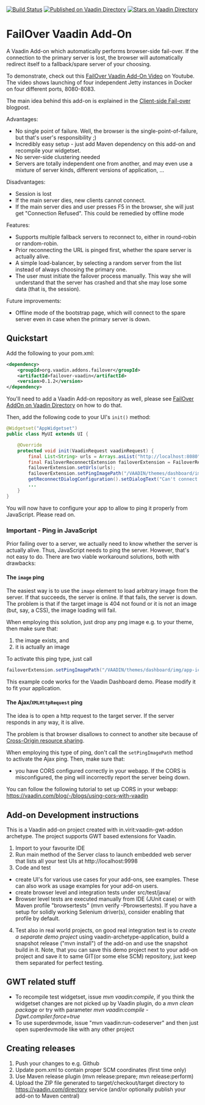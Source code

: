 [![Build Status](https://travis-ci.org/mvysny/failover-vaadin.svg?branch=master)](https://travis-ci.org/mvysny/failover-vaadin)
[![Published on Vaadin  Directory](https://img.shields.io/badge/Vaadin%20Directory-published-00b4f0.svg)](https://vaadin.com/directory/component/failover-vaadin)
[![Stars on Vaadin Directory](https://img.shields.io/vaadin-directory/star/failover-vaadin.svg)](https://vaadin.com/directory/component/failover-vaadin)

# FailOver Vaadin Add-On

A Vaadin Add-on which automatically performs browser-side fail-over. If the connection to the primary server is lost,
the browser will automatically redirect itself to a fallback/spare server of your choosing.

To demonstrate, check out this [FailOver Vaadin Add-On Video](https://www.youtube.com/watch?v=hWkMIDWM-E8) on Youtube.
The video shows launching of four independent Jetty instances in Docker on four different ports, 8080-8083.

The main idea behind this add-on is explained in the [Client-side Fail-over](https://vaadin.com/blog/-/blogs/client-side-fail-over) blogpost.

Advantages:

* No single point of failure. Well, the browser is the single-point-of-failure, but that's user's responsibility ;)
* Incredibly easy setup - just add Maven dependency on this add-on and recompile your widgetset.
* No server-side clustering needed
* Servers are totally independent one from another, and may even use a mixture of server kinds,
  different versions of application, ...

Disadvantages:

* Session is lost
* If the main server dies, new clients cannot connect.
* If the main server dies and user presses F5 in the browser, she will just get "Connection Refused".
  This could be remedied by offline mode

Features:

* Supports multiple fallback servers to reconnect to, either in round-robin or random-robin.
* Prior reconnecting the URL is pinged first, whether the spare server is actually alive.
* A simple load-balancer, by selecting a random server from the list instead of always choosing the primary one.
* The user must initiate the failover process manually. This way she will understand that the server has crashed and that she may lose some data (that is, the session).

Future improvements:

* Offline mode of the bootstrap page, which will connect to the spare server even 
  in case when the primary server is down.

## Quickstart

Add the following to your pom.xml:
```xml
<dependency>
    <groupId>org.vaadin.addons.failover</groupId>
    <artifactId>failover-vaadin</artifactId>
    <version>0.1.2</version>
</dependency>
```
You'll need to add a Vaadin Add-on repository as well, please see [FailOver AddOn on Vaadin Directory](https://vaadin.com/directory#!addon/failover-vaadin) on how to do that.

Then, add the following code to your UI's `init()` method:

```java
@Widgetset("AppWidgetset")
public class MyUI extends UI {

    @Override
    protected void init(VaadinRequest vaadinRequest) {
        final List<String> urls = Arrays.asList("http://localhost:8080", "http://localhost:8081", "http://localhost:8082", "http://localhost:8083");
        final FailoverReconnectExtension failoverExtension = FailoverReconnectExtension.addTo(this);
        failoverExtension.setUrls(urls);
        failoverExtension.setPingImagePath("/VAADIN/themes/dashboard/img/app-icon.png");
        getReconnectDialogConfiguration().setDialogText("Can't connect to the server. The network may be down, or the server has crashed. Press the 'Try Spare Servers' button to try to connect to fallback server.");
        ...
    }
}
```

You will now have to configure your app to allow to ping it properly from JavaScript. Please read on.

### Important - Ping in JavaScript

Prior failing over to a server, we actually need to know whether the server is actually alive. Thus, JavaScript needs to ping the server.
However, that's not easy to do. There are two viable workaround solutions, both with drawbacks:

#### The `image` ping

The easiest way is to use the `image` element to load arbitrary image from the server. If that succeeds, the server is online. 
If that fails, the server is down. The problem is that if the target image is 404 not found or
it is not an image (but, say, a CSS), the image loading will fail.

When employing this solution, just drop any png image e.g. to your theme, then make sure that:

1. the image exists, and
2. it is actually an image

To activate this ping type, just call
```java
failoverExtension.setPingImagePath("/VAADIN/themes/dashboard/img/app-icon.png");
```

This example code works for the Vaadin Dashboard demo. Please modify it to fit your application.

#### The Ajax/`XMLHttpRequest` ping

The idea is to open a http request to the target server. If the server responds in any way, it is alive.

The problem is that browser disallows to connect to another site because of [Cross-Origin resource sharing](https://en.wikipedia.org/wiki/Cross-origin_resource_sharing). 

When employing this type of ping, don't call the `setPingImagePath` method to activate the Ajax ping. Then, make sure that:
 
* you have CORS configured correctly in your webapp. If the CORS is misconfigured, the ping will incorrectly report the server being down.

You can follow the following tutorial to set up CORS in your webapp: https://vaadin.com/blog/-/blogs/using-cors-with-vaadin

## Add-on Development instructions 

This is a Vaadin add-on project created with in.virit:vaadin-gwt-addon archetype.
The project supports GWT based extensions for Vaadin.

1. Import to your favourite IDE
2. Run main method of the Server class to launch embedded web server that lists all your test UIs at http://localhost:9998
3. Code and test
  * create UI's for various use cases for your add-ons, see examples. These can also work as usage examples for your add-on users.
  * create browser level and integration tests under src/test/java/
  * Browser level tests are executed manually from IDE (JUnit case) or with Maven profile "browsertests" (mvn verify -Pbrowsertests). If you have a setup for solidly working Selenium driver(s), consider enabling that profile by default.
4. Test also in real world projects, on good real integration test is to *create a separate demo project* using vaadin-archetype-application, build a snapshot release ("mvn install") of the add-on and use the snapshot build in it. Note, that you can save this demo project next to your add-on project and save it to same GIT(or some else SCM) repository, just keep them separated for perfect testing.


## GWT related stuff

* To recompile test widgetset, issue *mvn vaadin:compile*, if you think the widgetset changes are not picked up by Vaadin plugin, do a *mvn clean package* or try with parameter *mvn vaadin:compile -Dgwt.compiler.force=true*
* To use superdevmode, issue "mvn vaadin:run-codeserver" and then just open superdevmode like with any other project

## Creating releases

1. Push your changes to e.g. Github 
2. Update pom.xml to contain proper SCM coordinates (first time only)
3. Use Maven release plugin (mvn release:prepare; mvn release:perform)
4. Upload the ZIP file generated to target/checkout/target directory to https://vaadin.com/directory service (and/or optionally publish your add-on to Maven central)


